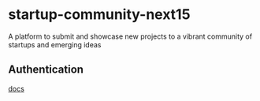 # startup-community-next15

A platform to submit and showcase new projects to a vibrant community of startups and emerging ideas

## Authentication

[docs](https://authjs.dev/getting-started/installation)
